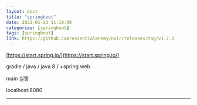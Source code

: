 ```yaml
---
layout: post
title: "springboot"
date: 2022-01-23 11:19:00
categories: [springboot]
tags: [springboot]
link: https://github.com/essentialenemy/noir/releases/tag/v1.7.3
---
```


[https://start.spring.io/](https://start.spring.io/)

gradle / java / java 8 / +spring web

main 실행

localhost:8080

---


